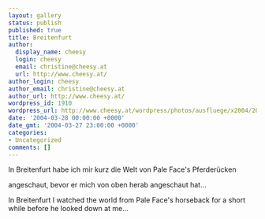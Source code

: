 ```yaml
---
layout: gallery
status: publish
published: true
title: Breitenfurt
author:
  display_name: cheesy
  login: cheesy
  email: christine@cheesy.at
  url: http://www.cheesy.at/
author_login: cheesy
author_email: christine@cheesy.at
author_url: http://www.cheesy.at/
wordpress_id: 1910
wordpress_url: http://www.cheesy.at/wordpress/photos/ausfluege/x2004/2004-03-28/
date: '2004-03-28 00:00:00 +0000'
date_gmt: '2004-03-27 23:00:00 +0000'
categories:
- Uncategorized
comments: []
---
```

<!--:de-->In Breitenfurt habe ich mir kurz die Welt von Pale Face's Pferderücken
angeschaut, bevor er mich von oben herab angeschaut hat...
<!--:--><!--:en-->In Breitenfurt I watched the world from Pale Face's horseback for a short while before he looked down at me...
<!--:-->
